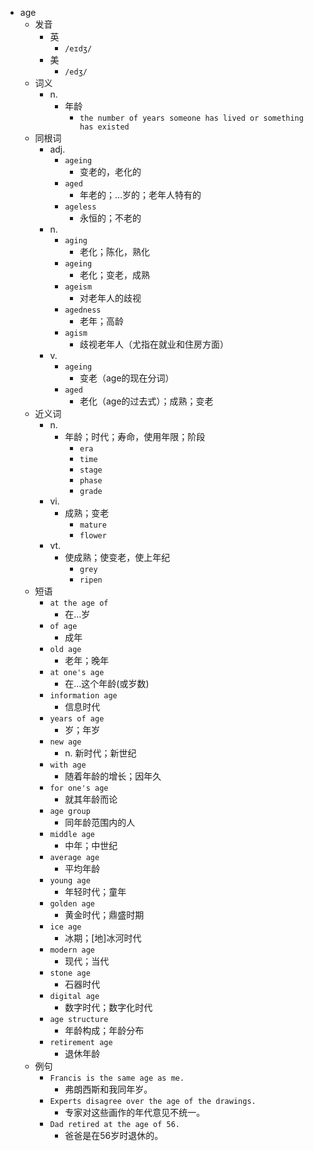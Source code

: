 - age
  - 发音
    - 英
      - `/eɪdʒ/`
    - 美
      - `/edʒ/`
  - 词义
    - n.
      - 年龄
        - `the number of years someone has lived or something has existed`
  - 同根词
    - adj.
      - `ageing`
        - 变老的，老化的
      - `aged`
        - 年老的；…岁的；老年人特有的
      - `ageless`
        - 永恒的；不老的
    - n.
      - `aging`
        - 老化；陈化，熟化
      - `ageing`
        - 老化；变老，成熟
      - `ageism`
        - 对老年人的歧视
      - `agedness`
        - 老年；高龄
      - `agism`
        - 歧视老年人（尤指在就业和住房方面）
    - v.
      - `ageing`
        - 变老（age的现在分词）
      - `aged`
        - 老化（age的过去式）；成熟；变老
  - 近义词
    - n.
      - 年龄；时代；寿命，使用年限；阶段
        - `era`
        - `time`
        - `stage`
        - `phase`
        - `grade`
    - vi.
      - 成熟；变老
        - `mature`
        - `flower`
    - vt.
      - 使成熟；使变老，使上年纪
        - `grey`
        - `ripen`
  - 短语
    - `at the age of`
      - 在…岁 
    - `of age`
      - 成年 
    - `old age`
      - 老年；晚年 
    - `at one's age`
      - 在…这个年龄(或岁数) 
    - `information age`
      - 信息时代 
    - `years of age`
      - 岁；年岁 
    - `new age`
      - n. 新时代；新世纪 
    - `with age`
      - 随着年龄的增长；因年久 
    - `for one's age`
      - 就其年龄而论 
    - `age group`
      - 同年龄范围内的人 
    - `middle age`
      - 中年；中世纪 
    - `average age`
      - 平均年龄 
    - `young age`
      - 年轻时代；童年 
    - `golden age`
      - 黄金时代；鼎盛时期 
    - `ice age`
      - 冰期；[地]冰河时代 
    - `modern age`
      - 现代；当代 
    - `stone age`
      - 石器时代 
    - `digital age`
      - 数字时代；数字化时代 
    - `age structure`
      - 年龄构成；年龄分布 
    - `retirement age`
      - 退休年龄 
  - 例句
    - `Francis is the same age as me.`
      - 弗朗西斯和我同年岁。
    - `Experts disagree over the age of the drawings.`
      - 专家对这些画作的年代意见不统一。
    - `Dad retired at the age of 56.`
      - 爸爸是在56岁时退休的。

